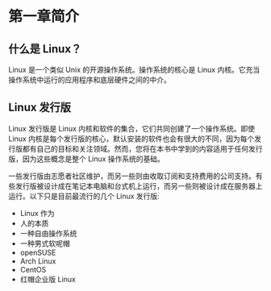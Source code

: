 # 第一章简介

## 什么是 Linux？

Linux 是一个类似 Unix 的开源操作系统。操作系统的核心是 Linux 内核。它充当操作系统中运行的应用程序和底层硬件之间的中介。

## Linux 发行版

Linux 发行版是 Linux 内核和软件的集合，它们共同创建了一个操作系统。即使 Linux 内核是每个发行版的核心，默认安装的软件也会有很大的不同，因为每个发行版都有自己的目标和关注领域。然而，您将在本书中学到的内容适用于任何发行版，因为这些概念是整个 Linux 操作系统的基础。

一些发行版由志愿者社区维护，而另一些则由收取订阅和支持费用的公司支持。有些发行版被设计成在笔记本电脑和台式机上运行，而另一些则被设计成在服务器上运行。以下只是目前最流行的几个 Linux 发行版:

*   Linux 作为
*   人的本质
*   一种自由操作系统
*   一种男式软呢帽
*   openSUSE
*   Arch Linux
*   CentOS
*   红帽企业版 Linux